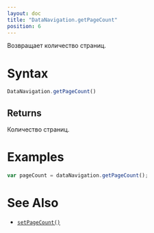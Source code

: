 ```yaml
---
layout: doc
title: "DataNavigation.getPageCount"
position: 6
---
```


Возвращает количество страниц.

# Syntax

```js
DataNavigation.getPageCount()
```

## Returns

Количество страниц.

# Examples

```js
var pageCount = dataNavigation.getPageCount();
```

# See Also

* [`setPageCount()`](../DataNavigation.setPageCount/)
